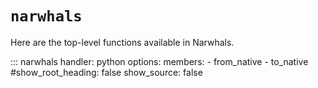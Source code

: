 # `narwhals`

Here are the top-level functions available in Narwhals.

::: narwhals
    handler: python
    options:
      members:
        - from_native
        - to_native
      #show_root_heading: false
      show_source: false

